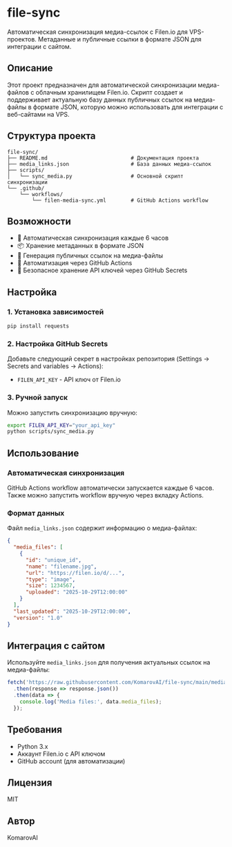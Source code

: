 # file-sync

Автоматическая синхронизация медиа-ссылок с Filen.io для VPS-проектов. Метаданные и публичные ссылки в формате JSON для интеграции с сайтом.

## Описание

Этот проект предназначен для автоматической синхронизации медиа-файлов с облачным хранилищем Filen.io. Скрипт создает и поддерживает актуальную базу данных публичных ссылок на медиа-файлы в формате JSON, которую можно использовать для интеграции с веб-сайтами на VPS.

## Структура проекта

```
file-sync/
├── README.md                           # Документация проекта
├── media_links.json                    # База данных медиа-ссылок
├── scripts/
│   └── sync_media.py                   # Основной скрипт синхронизации
└── .github/
    └── workflows/
        └── filen-media-sync.yml        # GitHub Actions workflow
```

## Возможности

- 🔄 Автоматическая синхронизация каждые 6 часов
- 📦 Хранение метаданных в формате JSON
- 🔗 Генерация публичных ссылок на медиа-файлы
- 🤖 Автоматизация через GitHub Actions
- 🔐 Безопасное хранение API ключей через GitHub Secrets

## Настройка

### 1. Установка зависимостей

```bash
pip install requests
```

### 2. Настройка GitHub Secrets

Добавьте следующий секрет в настройках репозитория (Settings → Secrets and variables → Actions):

- `FILEN_API_KEY` - API ключ от Filen.io

### 3. Ручной запуск

Можно запустить синхронизацию вручную:

```bash
export FILEN_API_KEY="your_api_key"
python scripts/sync_media.py
```

## Использование

### Автоматическая синхронизация

GitHub Actions workflow автоматически запускается каждые 6 часов. Также можно запустить workflow вручную через вкладку Actions.

### Формат данных

Файл `media_links.json` содержит информацию о медиа-файлах:

```json
{
  "media_files": [
    {
      "id": "unique_id",
      "name": "filename.jpg",
      "url": "https://filen.io/d/...",
      "type": "image",
      "size": 1234567,
      "uploaded": "2025-10-29T12:00:00"
    }
  ],
  "last_updated": "2025-10-29T12:00:00",
  "version": "1.0"
}
```

## Интеграция с сайтом

Используйте `media_links.json` для получения актуальных ссылок на медиа-файлы:

```javascript
fetch('https://raw.githubusercontent.com/KomarovAI/file-sync/main/media_links.json')
  .then(response => response.json())
  .then(data => {
    console.log('Media files:', data.media_files);
  });
```

## Требования

- Python 3.x
- Аккаунт Filen.io с API ключом
- GitHub account (для автоматизации)

## Лицензия

MIT

## Автор

KomarovAI

